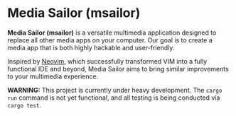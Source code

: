 # Media Sailor (msailor)

**Media Sailor (msailor)** is a versatile multimedia application designed to replace all other media apps on your computer. Our goal is to create a media app that is both highly hackable and user-friendly.

Inspired by [Neovim](https://github.com/neovim/neovim), which successfully transformed VIM into a fully functional IDE and beyond, Media Sailor aims to bring similar improvements to your multimedia experience.

**WARNING:** This project is currently under heavy development. The `cargo run` command is not yet functional, and all testing is being conducted via `cargo test`.
